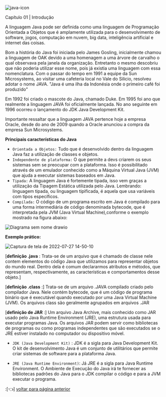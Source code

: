 ![java-icon](https://user-images.githubusercontent.com/40298927/174925141-07490c3f-d64f-4db3-b6b5-e32329127264.png)  

Capítulo 01 | Introdução

<p> 
A linguagem Java pode ser definida como uma linguagem de Programação Orientada a Objetos que é amplamente utilizada para o desenvolvimento de software, jogos, computação em nuvem, big data, inteligência artificial e internet das coisas. 

Bom a história do Java foi iniciada pelo James Gosling, inicialmente chamou a linguagem de OAK devido a uma homenagem a uma árvore de carvalho o qual observava pela janela da organização. Entretanto o mesmo descobriu que não poderia utilizar esse nome, pois já existia uma linguagem com essa nomenclatura. Com o passar do tempo em 1991 a equipe da Sun Microsystems, ao visitar uma cafeteria local no Vale do Silicio, resolveu adotar o nome JAVA. "Java é uma ilha da Indonésia onde o primeiro café foi produzido"

Em 1992 foi criado o mascote do Java, chamado Duke. Em 1995 foi ano que realmente a linguagem JAVA foi oficialmente lançada. No ano seguinte em 1996 ocorreu o lançamento do JDK Java Development Kit. 

Importante ressaltar que a linguagem JAVA pertence hoje a empresa Oracle, desde do ano de 2009 quando a Oracle anunciou a compra da empresa Sun Microsystems. 
</p>

**Principais características do Java**
* `Orientada a Objetos:` Tudo que é desenvolvido dentro da linguagem Java faz a utilização de classes e objetos.
* `Independente de plataforma:` O que permite a devs criarem os seus sistemas sem se preocupar com a plataforma. Isso é possibilitado através de um emulador conhecido como a Máquina Virtual Java (JVM) que ajuda a executar sistemas baseados em Java.
* `Tipada:` A linguagem Java é fortemente tipada, isso vem graças a utilização da Tipagem Estática utilizada pelo Java. Lembrando: linguagem tipada, ou linguagem tipificada, é aquela que usa variáveis com tipos específicos.
* `Compilada:` O código de um programa escrito em Java é compilado para uma forma intermediária de código denominada bytecode, que é interpretada pela JVM (Java Virtual Machine),conforme o exemplo mostrado na figura abaixo:

![Diagrama sem nome drawio](https://user-images.githubusercontent.com/40298927/181348767-c0301992-31f2-4a36-a5ec-a62a542813d1.png)

**Exemplo prático:** 

![Captura de tela de 2022-07-27 14-50-10](https://user-images.githubusercontent.com/40298927/181336869-af322f58-7388-4414-95fb-542e9b4d0397.png)


[**definição .java** : Trata-se de um arquivo que é chamado de classe nele contem elementos do código Java que utilizamos para representar objetos do mundo real. Dentro dela é comum declararmos atributos e métodos, que representam, respectivamente, as características e comportamentos desse objeto.]

[**definição .class** :] Trata-se de um arquivo .JAVA compilado criado pelo compilador Java. Nele contém bytecode, que é um código de programa binário que é executável quando executado por uma Java Virtual Machine (JVM). Os arquivos class são geralmente agrupados em arquivos .JAR

[**definição de JAR** :] Um arquivo Java Archive, mais conhecido como JAR usado pelo Java Runtime Environment (JRE), uma estrutura usada para executar programas Java. Os arquivos JAR podem servir como bibliotecas de programas ou como programas independentes que são executados se o JRE estiver instalado no computador ou dispositivo móvel.

* `JDK (Java Development Kit)` : JDK é a sigla para Java Development Kit. O kit de desenvolvimento Java é um conjunto de utilitários que permite criar sistemas de software para a plataforma Java.

* `JRE (Java Runtime Environment)`: Já JRE é a sigla para Java Runtime Environment. O Ambiente de Execução do Java irá te fornecer as bibliotecas padrões do Java para o JDK compilar o código e para a JVM executar o programa.


:[👈] <a href="https://github.com/agathapaiiva/blog-java"> voltar para página anterior </a>